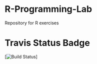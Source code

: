 # R-Programming-Lab
Repository for R exercises

# Travis Status Badge
[![Build Status](https://travis-ci.org/namitasharma01/R-Programming-Lab.svg?branch=master)]
